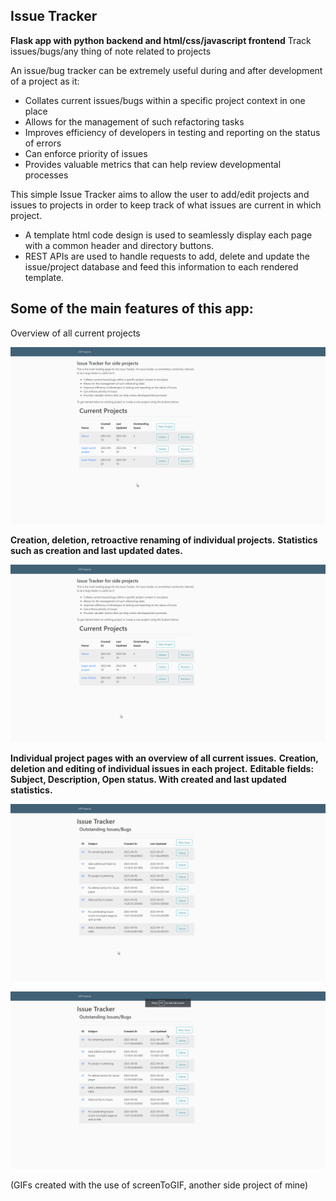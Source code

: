 ## Issue Tracker

**Flask app with python backend and html/css/javascript frontend**
Track issues/bugs/any thing of note related to projects

An issue/bug tracker can be extremely useful during and after development of a project as it:

 - Collates current issues/bugs within a specific project context in one
   place
 - Allows for the management of such refactoring tasks
 - Improves efficiency of developers in testing and reporting on the
   status of errors
 - Can enforce priority of issues
 - Provides valuable metrics that can help review developmental
   processes

This simple Issue Tracker aims to allow the user to add/edit projects and issues to projects in order to keep track of what issues are current in which project. 

 - A template html code design is used to seamlessly display each page
   with a common header and directory buttons.
 - REST APIs are used to handle requests to add, delete and update the
   issue/project database and feed this information to each rendered
   template.

## **Some of the main features of this app:**

Overview of all current projects

![](https://github.com/alraune-esk/issueTracker/blob/main/demoGIFs/overview.gif)


**Creation, deletion, retroactive renaming of individual projects.**
**Statistics such as creation and last updated dates.**

![](https://github.com/alraune-esk/issueTracker/blob/main/demoGIFs/projectoverview.gif)

**Individual project pages with an overview of all current issues.**
**Creation, deletion and editing of individual issues in each project.**
**Editable fields: Subject, Description, Open status. With created and last updated statistics.**

![](https://github.com/alraune-esk/issueTracker/blob/main/demoGIFs/post%20an%20issue.gif)


![](https://github.com/alraune-esk/issueTracker/blob/main/demoGIFs/deleteissue.gif)


(GIFs created with the use of screenToGIF, another side project of mine)
